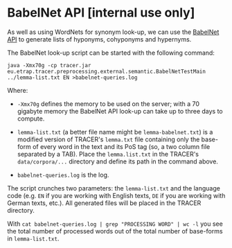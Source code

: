 # BabelNet API \[internal use only\]

As well as using WordNets for synonym look-up, we can use the [BabelNet API](http://babelnet.org/) to generate lists of hyponyms, cohyponyms and hypernyms.

The BabelNet look-up script can be started with the following command:

```java -Xmx70g -cp tracer.jar eu.etrap.tracer.preprocessing.external.semantic.BabelNetTestMain ../lemma-list.txt EN >babelnet-queries.log```

Where:

* `-Xmx70g` defines the memory to be used on the server; with a 70 gigabyte memory the BabelNet API look-up can take up to three days to compute.

* `lemma-list.txt` \(a better file name might be `lemma-babelnet.txt`\) is a modified version of TRACER's `lemma.txt` file containing only the base-form of every word in the text and its PoS tag \(so, a two column file separated by a TAB\). Place the `lemma.list.txt` in the TRACER's `data/corpora/...` directory and define its path in the command above.

* `babelnet-queries.log` is the log.

The script crunches two parameters: the `lemma-list.txt` and the language code \(e.g. `EN` if you are working with English texts, `DE` if you are working with German texts, etc.\). All generated files will be placed in the TRACER directory.

With `cat babelnet-queries.log | grep "PROCESSING WORD" | wc -l` you see the total number of processed words out of the total number of base-forms in `lemma-list.txt`.

